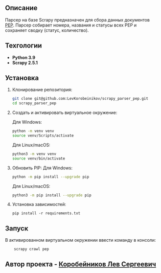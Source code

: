 ## Описание

Парсер на базе Scrapy предназначен для сбора данных документов [PEP](https://www.python.org/). Парсер cобирает номера, названия и статусы всех PEP и  сохраняет сводку (статус, количество).

## Техгологии

- **Python 3.9** 
- **Scrapy 2.5.1**

## Установка  

1. Клонирование репозитория:
    ```bash
    git clone git@github.com:LevKorobeinikov/scrapy_parser_pep.git
    cd scrapy_parser_pep
    ```

2. Создать и активировать виртуальное окружение:

    Для Windows:
    ```bash
    python -m venv venv
    source venv/Scripts/activate
    ```
    Для Linux/macOS:
    ```bash
    python3 -m venv venv
    source venv/bin/activate
    ```

3. Обновить PIP:
    Для Windows:
    ```bash
    python -m pip install --upgrade pip
    ```
    Для Linux/macOS:
    ```bash
    python3 -m pip install --upgrade pip
    ```

4. Установка зависимостей:
    ```bach
    pip install -r requirements.txt
    ```

## Запуск

В активированном виртуальном окружении ввести команду в консоли:

```bach
    scrapy crawl pep
```

## Автор проекта - [Коробейников Лев Сергеевич](https://github.com/LevKorobeinikov)